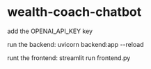 # wealth-coach-chatbot
add the OPENAI_API_KEY key

run the backend: uvicorn backend:app --reload

runt the frontend: streamlit run frontend.py
